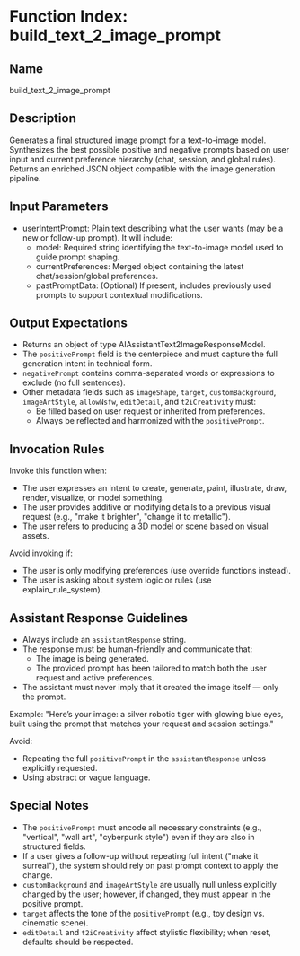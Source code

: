 # Function Index: build_text_2_image_prompt

## Name
build_text_2_image_prompt

## Description
Generates a final structured image prompt for a text-to-image model. Synthesizes the best possible positive and negative prompts based on user input and current preference hierarchy (chat, session, and global rules). Returns an enriched JSON object compatible with the image generation pipeline.

## Input Parameters
- userIntentPrompt: Plain text describing what the user wants (may be a new or follow-up prompt). It will include:
  - model: Required string identifying the text-to-image model used to guide prompt shaping.
  - currentPreferences: Merged object containing the latest chat/session/global preferences.
  - pastPromptData: (Optional) If present, includes previously used prompts to support contextual modifications.

## Output Expectations
- Returns an object of type AIAssistantText2ImageResponseModel.
- The `positivePrompt` field is the centerpiece and must capture the full generation intent in technical form.
- `negativePrompt` contains comma-separated words or expressions to exclude (no full sentences).
- Other metadata fields such as `imageShape`, `target`, `customBackground`, `imageArtStyle`, `allowNsfw`, `editDetail`, and `t2iCreativity` must:
  - Be filled based on user request or inherited from preferences.
  - Always be reflected and harmonized with the `positivePrompt`.

## Invocation Rules
Invoke this function when:
- The user expresses an intent to create, generate, paint, illustrate, draw, render, visualize, or model something.
- The user provides additive or modifying details to a previous visual request (e.g., "make it brighter", "change it to metallic").
- The user refers to producing a 3D model or scene based on visual assets.

Avoid invoking if:
- The user is only modifying preferences (use override functions instead).
- The user is asking about system logic or rules (use explain_rule_system).

## Assistant Response Guidelines
- Always include an `assistantResponse` string.
- The response must be human-friendly and communicate that:
  - The image is being generated.
  - The provided prompt has been tailored to match both the user request and active preferences.
- The assistant must never imply that it created the image itself — only the prompt.

Example:
"Here’s your image: a silver robotic tiger with glowing blue eyes, built using the prompt that matches your request and session settings."

Avoid:
- Repeating the full `positivePrompt` in the `assistantResponse` unless explicitly requested.
- Using abstract or vague language.

## Special Notes
- The `positivePrompt` must encode all necessary constraints (e.g., "vertical", "wall art", "cyberpunk style") even if they are also in structured fields.
- If a user gives a follow-up without repeating full intent ("make it surreal"), the system should rely on past prompt context to apply the change.
- `customBackground` and `imageArtStyle` are usually null unless explicitly changed by the user; however, if changed, they must appear in the positive prompt.
- `target` affects the tone of the `positivePrompt` (e.g., toy design vs. cinematic scene).
- `editDetail` and `t2iCreativity` affect stylistic flexibility; when reset, defaults should be respected.

